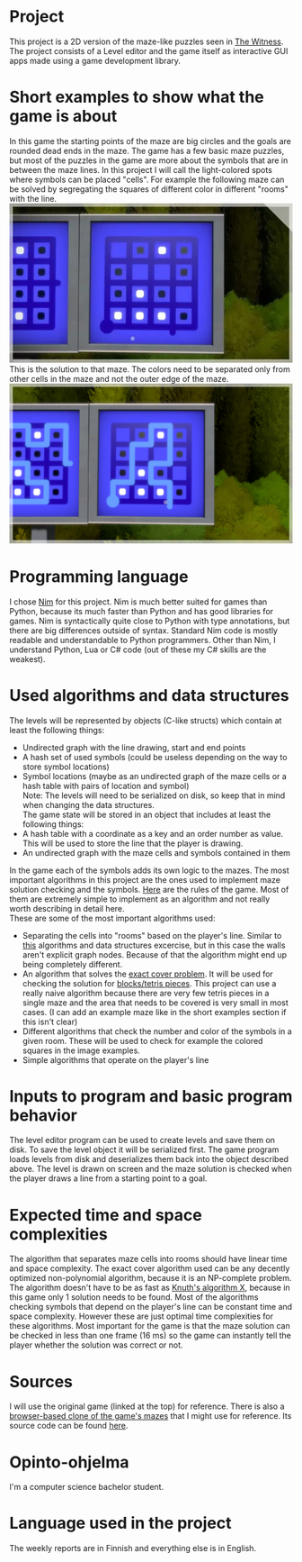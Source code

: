 # Project
This project is a 2D version of the maze-like puzzles seen in [The Witness](https://store.steampowered.com/app/210970/The_Witness/).
The project consists of a Level editor and the game itself as interactive GUI apps made using a game development library.

# Short examples to show what the game is about
In this game the starting points of the maze are big circles and the goals are rounded dead ends in the maze. The game has a few basic maze puzzles, but most of the puzzles in the game are more about the symbols that are in between the maze lines. In this project I will call the light-colored spots where symbols can be placed "cells". For example the following maze can be solved by segregating the squares of different color in different "rooms" with the line.  
![Maze with squares](the-witness-maze.webp)
This is the solution to that maze. The colors need to be separated only from other cells in the maze and not the outer edge of the maze.  
![Maze with squares solved](the-witness-maze-solved.png)
# Programming language
I chose [Nim](nim-lang.org) for this project. Nim is much better suited for games than Python, because its much faster than Python and has good libraries for games. Nim is syntactically quite close to Python with type annotations, but there are big differences outside of syntax. Standard Nim code is mostly readable and understandable to Python programmers. Other than Nim, I understand Python, Lua or C# code (out of these my C# skills are the weakest).

# Used algorithms and data structures
The levels will be represented by objects (C-like structs) which contain at least the following things:  
 - Undirected graph with the line drawing, start and end points
 - A hash set of used symbols (could be useless depending on the way to store symbol locations)
 - Symbol locations (maybe as an undirected graph of the maze cells or a hash table with pairs of location and symbol)  
Note: The levels will need to be serialized on disk, so keep that in mind when changing the data structures.  
The game state will be stored in an object that includes at least the following things:  
 - A hash table with a coordinate as a key and an order number as value. This will be used to store the line that the player is drawing.
 - An undirected graph with the maze cells and symbols contained in them 

In the game each of the symbols adds its own logic to the mazes. The most important algorithms in this project are the ones used to implement maze solution checking and the symbols. [Here](https://thewitness.fandom.com/wiki/Puzzle_elements) are the rules of the game. Most of them are extremely simple to implement as an algorithm and not really worth describing in detail here.  
These are some of the most important algorithms used:
 - Separating the cells into "rooms" based on the player's line. Similar to [this](https://cses.fi/tira22k/task/2329) algorithms and data structures excercise, but in this case the walls aren't explicit graph nodes. Because of that the algorithm might end up being completely different.
 - An algorithm that solves the [exact cover problem](https://www.wikiwand.com/en/Exact_cover). It will be used for checking the solution for [blocks/tetris pieces](https://thewitness.fandom.com/wiki/Puzzle_elements#Blocks). This project can use a really naive algorithm because there are very few tetris pieces in a single maze and the area that needs to be covered is very small in most cases. (I can add an example maze like in the short examples section if this isn't clear)
 - Different algorithms that check the number and color of the symbols in a given room. These will be used to check for example the colored squares in the image examples.
 - Simple algorithms that operate on the player's line

# Inputs to program and basic program behavior
The level editor program can be used to create levels and save them on disk. To save the level object it will be serialized first. The game program loads levels from disk and deserializes them back into the object described above. The level is drawn on screen and the maze solution is checked when the player draws a line from a starting point to a goal.

# Expected time and space complexities
The algorithm that separates maze cells into rooms should have linear time and space complexity. The exact cover algorithm used can be any decently optimized non-polynomial algorithm, because it is an NP-complete problem. The algorithm doesn't have to be as fast as [Knuth's algorithm X](https://www.wikiwand.com/en/Knuth%27s_Algorithm_X), because in this game only 1 solution needs to be found. Most of the algorithms checking symbols that depend on the player's line can be constant time and space complexity. However these are just optimal time complexities for these algorithms. Most important for the game is that the maze solution can be checked in less than one frame (16 ms) so the game can instantly tell the player whether the solution was correct or not.

# Sources
I will use the original game (linked at the top) for reference. There is also a [browser-based clone of the game's mazes](https://windmill.thefifthmatt.com/) that I might use for reference. Its source code can be found [here](https://github.com/thefifthmatt/windmill-client).

# Opinto-ohjelma 
I'm a computer science bachelor student.

# Language used in the project
The weekly reports are in Finnish and everything else is in English.
